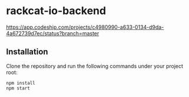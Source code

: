 # rackcat-io-backend

https://app.codeship.com/projects/c4980990-a633-0134-d9da-4a672739d7ec/status?branch=master

## Installation

Clone the repository and run the following commands under your project root:

```shell
npm install
npm start
```
